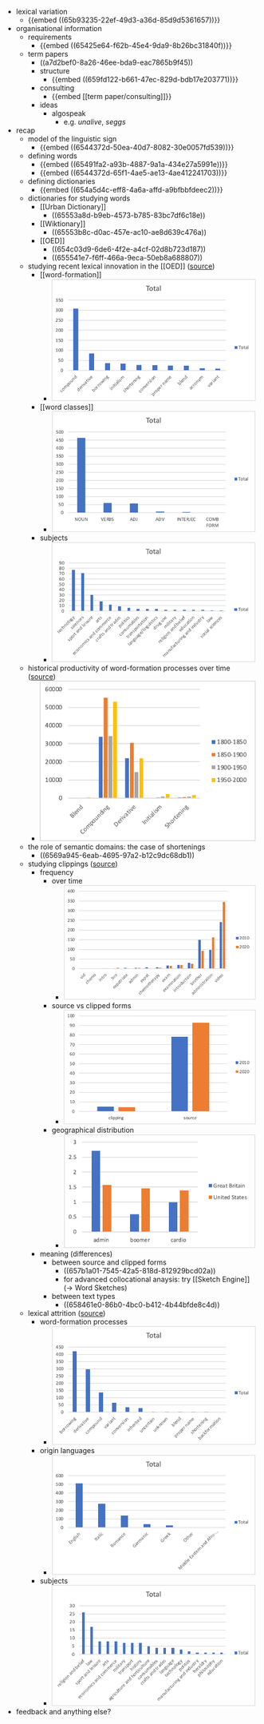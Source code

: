 - lexical variation
	- {{embed ((65b93235-22ef-49d3-a36d-85d9d5361657))}}
- organisational information
	- requirements
		- {{embed ((65425e64-f62b-45e4-9da9-8b26bc31840f))}}
	- term papers
		- ((a7d2bef0-8a26-46ee-bda9-eac7865b9f45))
		- structure
			- {{embed ((659fd122-b661-47ec-829d-bdb17e203771))}}
		- consulting
			- {{embed [[term paper/consulting]]}}
		- ideas
			- algospeak
				- e.g. *unalive*, *seggs*
- recap
	- model of the linguistic sign
		- {{embed ((6544372d-50ea-40d7-8082-30e0057fd539))}}
	- defining words
		- {{embed ((65491fa2-a93b-4887-9a1a-434e27a5991e))}}
		- {{embed ((6544372d-65f1-4ae5-ae13-4ae412241703))}}
	- defining dictionaries
		- {{embed ((654a5d4c-eff8-4a6a-affd-a9bfbbfdeec2))}}
	- dictionaries for studying words
		- [[Urban Dictionary]]
			- ((65553a8d-b9eb-4573-b785-83bc7df6c18e))
		- [[Wiktionary]]
			- ((65553b8c-d0ac-457e-ac10-ae8d639c476a))
		- [[OED]]
			- ((654c03d9-6de6-4f2e-a4cf-02d8b723d187))
			- ((655541e7-f6ff-466a-9eca-50eb8a688807))
	- studying recent lexical innovation in the [[OED]] ([source](((6555fbbb-8a5e-48f2-9250-072707d17a95))))
		- [[word-formation]]
			- ![image.png](../assets/image_1707413404166_0.png)
		- [[word classes]]
			- ![image.png](../assets/image_1707413440447_0.png)
		- subjects
			- ![image.png](../assets/image_1707413464868_0.png)
	- historical productivity of word-formation processes over time ([source](((655fe460-f73c-466f-8bd5-9b79551c3ddc))))
		- ![image.png](../assets/image_1707414394445_0.png)
	- the role of semantic domains: the case of shortenings
		- ((6569a945-6eab-4695-97a2-b12c9dc68db1))
	- studying clippings ([source]( ![image.png](../assets/image_1707414627107_0.png) ))
		- frequency
			- over time
				- ![image.png](../assets/image_1707414611584_0.png)
			- source vs clipped forms
				- ![image.png](../assets/image_1707414655445_0.png)
			- geographical distribution
				- ![image.png](../assets/image_1707414689669_0.png)
		- meaning (differences)
			- between source and clipped forms
				- ((657b1a01-7545-42a5-818d-812929bcd02a))
				- for advanced collocational anaysis: try [[Sketch Engine]] (→ Word Sketches)
			- between text types
				- ((658461e0-86b0-4bc0-b412-4b44bfde8c4d))
	- lexical attrition ([source](((65a69cab-98de-495c-b5f1-6f41eafd378b))))
		- word-formation processes
			- ![image.png](../assets/image_1707415059235_0.png)
		- origin languages
			- ![image.png](../assets/image_1707415094315_0.png)
		- subjects
			- ![image.png](../assets/image_1707415107559_0.png)
- feedback and anything else?